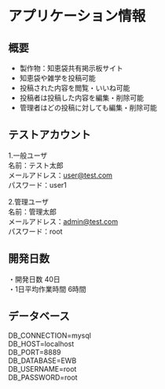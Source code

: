 # アプリケーション情報
## 概要
- 製作物：知恵袋共有掲示板サイト
- 知恵袋や雑学を投稿可能
- 投稿された内容を閲覧・いいね可能
- 投稿者は投稿した内容を編集・削除可能
- 管理者はどの投稿に対しても編集・削除可能

## テストアカウント
1.一般ユーザ  
名前：テスト太郎  
メールアドレス：user@test.com  
パスワード：user1  

2.管理ユーザ  
名前：管理太郎  
メールアドレス：admin@test.com  
パスワード：root  

## 開発日数
・開発日数 40日  
・1日平均作業時間 6時間

## データベース
DB_CONNECTION=mysql  
DB_HOST=localhost  
DB_PORT=8889  
DB_DATABASE=EWB  
DB_USERNAME=root  
DB_PASSWORD=root  
